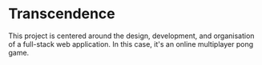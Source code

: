 # Transcendence
This project is centered around the design, development, and organisation of a full-stack web application. In this case, it's an online multiplayer pong game.

